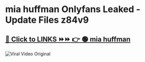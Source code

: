 
 # mia huffman Onlyfans Leaked - Update Files z84v9

## <h2><a href="https://clipsfans.com/mia_huffman&ref=git">🔗 Click to LINKS ⏩⏩ 👉 🟢 mia huffman </a></h2>

<a href="https://clipsfans.com/mia_huffman&ref=git" rel="nofollow" data-target="animated-image.originalLink"><img src="https://i.ibb.co.com/xMMVF88/686577567.gif" alt="Viral Video Original" style="max-width: 100%; display: inline-block;" data-target="animated-image.originalImage"></a>

